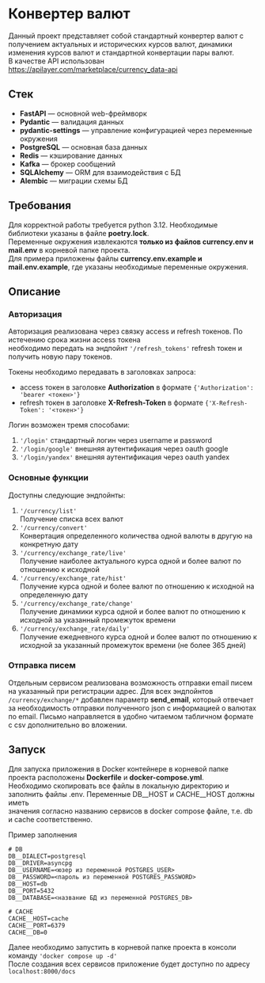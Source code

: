 # Конвертер валют
Данный проект представляет собой стандартный конвертер валют с получением актуальных и исторических курсов валют, динамики изменения курсов валют и стандартной конвертации пары валют.\
В качестве API использован https://apilayer.com/marketplace/currency_data-api
## Стек
- **FastAPI** — основной web-фреймворк
- **Pydantic** — валидация данных
- **pydantic-settings** — управление конфигурацией через переменные окружения
- **PostgreSQL** — основная база данных
- **Redis** — кэширование данных
- **Kafka** — брокер сообщений
- **SQLAlchemy** — ORM для взаимодействия с БД
- **Alembic** — миграции схемы БД
## Требования
Для корректной работы требуется python 3.12. Необходимые библиотеки указаны в файле **poetry.lock**.\
Переменные окружения извлекаются **только из файлов currency.env и mail.env** в корневой папке проекта.\
Для примера приложены файлы **currency.env.example и mail.env.example**, где указаны необходимые переменные окружения.
## Описание
### Авторизация
Авторизация реализована через связку access и refresh токенов. По истечению срока жизни access токена\
необходимо передать на эндпойнт `'/refresh_tokens'` refresh токен и получить новую пару токенов.

Токены необходимо передавать в заголовках запроса:
- access токен в заголовке **Authorization** в формате `{'Authorization': 'bearer <токен>'}`
- refresh токен в заголовке **X-Refresh-Token** в формате `{'X-Refresh-Token': '<токен>'}`

Логин возможен тремя способами:
1. `'/login'` стандартный логин через username и password
2. `'/login/google'` внешняя аутентификация через oauth google
3. `'/login/yandex'` внешняя аутентификация через oauth yandex
### Основные функции
Доступны следующие эндпойнты:
1. `'/currency/list'`\
   Получение списка всех валют
2. `'/currency/convert'`\
   Конвертация определенного количества одной валюты в другую на конкретную дату
3. `'/currency/exchange_rate/live'`\
   Получение наиболее актуального курса одной и более валют по отношению к исходной
4. `'/currency/exchange_rate/hist'`\
   Получение курса одной и более валют по отношению к исходной на определенную дату
5. `'/currency/exchange_rate/change'`\
   Получение динамики курса одной и более валют по отношению к исходной за указанный промежуток времени
6. `'/currency/exchange_rate/daily'`\
    Получение ежедневного курса одной и более валют по отношению к исходной за указанный промежуток времени (не более 365 дней)
### Отправка писем
Отдельным сервисом реализована возможность отправки email писем на указанный при регистрации адрес. Для всех эндпойнтов
`/currency/exchange/*` добавлен параметр **send_email**, который отвечает за необходимость отправки полученного json
с информацией о валютах по email. Письмо направляется в удобно читаемом табличном формате с csv дополнительно во вложении.

## Запуск

Для запуска приложения в Docker контейнере в корневой папке проекта расположены **Dockerfile** и **docker-compose.yml**.\
Необходимо скопировать все файлы в локальную директорию и заполнить файлы .env. Переменные DB__HOST и CACHE__HOST должны иметь\
значения согласно названию сервисов в docker compose файле, т.е. db и cache соответственно.

Пример заполнения
```
# DB
DB__DIALECT=postgresql
DB__DRIVER=asyncpg
DB__USERNAME=<юзер из переменной POSTGRES_USER>
DB__PASSWORD=<пароль из переменной POSTGRES_PASSWORD>
DB__HOST=db
DB__PORT=5432
DB__DATABASE=<название БД из переменной POSTGRES_DB>

# CACHE
CACHE__HOST=cache
CACHE__PORT=6379
CACHE__DB=0
```
Далее необходимо запустить в корневой папке проекта в консоли команду `'docker compose up -d'`\
После создания всех сервисов приложение будет доступно по адресу `localhost:8000/docs`

